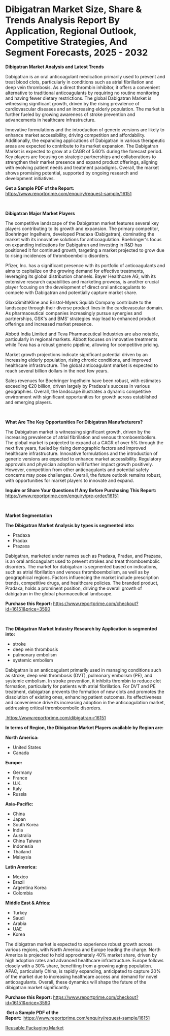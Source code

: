 <p><h1>Dibigatran Market Size, Share & Trends Analysis Report By Application, Regional Outlook, Competitive Strategies, And Segment Forecasts, 2025 - 2032</h1></p><p><strong>Dibigatran Market Analysis and Latest Trends</strong></p>
<p><p>Dabigatran is an oral anticoagulant medication primarily used to prevent and treat blood clots, particularly in conditions such as atrial fibrillation and deep vein thrombosis. As a direct thrombin inhibitor, it offers a convenient alternative to traditional anticoagulants by requiring no routine monitoring and having fewer dietary restrictions. The global Dabigatran Market is witnessing significant growth, driven by the rising prevalence of cardiovascular diseases and an increasing elderly population. The market is further fueled by growing awareness of stroke prevention and advancements in healthcare infrastructure. </p><p>Innovative formulations and the introduction of generic versions are likely to enhance market accessibility, driving competition and affordability. Additionally, the expanding applications of Dabigatran in various therapeutic areas are expected to contribute to its market expansion. The Dabigatran Market is expected to grow at a CAGR of 5.60% during the forecast period. Key players are focusing on strategic partnerships and collaborations to strengthen their market presence and expand product offerings, aligning with evolving patient needs and treatment paradigms. Overall, the market shows promising potential, supported by ongoing research and development initiatives.</p></p>
<p><strong>Get a Sample PDF of the Report:&nbsp;</strong> <a href="https://www.reportprime.com/enquiry/request-sample/16151?utm_campaign=2183&utm_medium=2&utm_source=Github&utm_content=ia&utm_term=20032025&utm_id=dibigatran">https://www.reportprime.com/enquiry/request-sample/16151</a></p>
<p>&nbsp;</p>
<p><strong>Dibigatran Major Market Players</strong></p>
<p><p>The competitive landscape of the Dabigatran market features several key players contributing to its growth and expansion. The primary competitor, Boehringer Ingelheim, developed Pradaxa (Dabigatran), dominating the market with its innovative solutions for anticoagulation. Boehringer's focus on expanding indications for Dabigatran and investing in R&D has positioned it for continued growth, targeting a market projected to grow due to rising incidences of thromboembolic disorders.</p><p>Pfizer, Inc. has a significant presence with its portfolio of anticoagulants and aims to capitalize on the growing demand for effective treatments, leveraging its global distribution channels. Bayer Healthcare AG, with its extensive research capabilities and marketing prowess, is another crucial player focusing on the development of direct oral anticoagulants to compete with Dabigatran and potentially capture market share.</p><p>GlaxoSmithKline and Bristol-Myers Squibb Company contribute to the landscape through their diverse product lines in the cardiovascular domain. As pharmaceutical companies increasingly pursue synergies and partnerships, GSK's and BMS’ strategies may lead to enhanced product offerings and increased market presence.</p><p>Abbott India Limited and Teva Pharmaceutical Industries are also notable, particularly in regional markets. Abbott focuses on innovative treatments while Teva has a robust generic pipeline, allowing for competitive pricing.</p><p>Market growth projections indicate significant potential driven by an increasing elderly population, rising chronic conditions, and improved healthcare infrastructure. The global anticoagulant market is expected to reach several billion dollars in the next few years. </p><p>Sales revenues for Boehringer Ingelheim have been robust, with estimates exceeding €20 billion, driven largely by Pradaxa's success in various geographies. Overall, the landscape illustrates a dynamic competitive environment with significant opportunities for growth across established and emerging players.</p></p>
<p>&nbsp;</p>
<p><strong>What Are The Key Opportunities For Dibigatran Manufacturers?</strong></p>
<p><p>The Dabigatran market is witnessing significant growth, driven by the increasing prevalence of atrial fibrillation and venous thromboembolism. The global market is projected to expand at a CAGR of over 5% through the next five years, fueled by rising demographic factors and improved healthcare infrastructure. Innovative formulations and the introduction of generic versions are expected to enhance market accessibility. Regulatory approvals and physician adoption will further impact growth positively. However, competition from other anticoagulants and potential safety concerns may pose challenges. Overall, the future outlook remains robust, with opportunities for market players to innovate and expand.</p></p>
<p><strong>Inquire or Share Your Questions If Any Before Purchasing This Report:</strong> <a href="https://www.reportprime.com/enquiry/pre-order/16151?utm_campaign=2183&utm_medium=2&utm_source=Github&utm_content=ia&utm_term=20032025&utm_id=dibigatran">https://www.reportprime.com/enquiry/pre-order/16151</a></p>
<p>&nbsp;</p>
<p><strong>Market Segmentation</strong></p>
<p><strong>The Dibigatran Market Analysis by types is segmented into:</strong></p>
<p><ul><li>Pradaxa</li><li>Pradax</li><li>Prazaxa</li></ul></p>
<p><p>Dabigatran, marketed under names such as Pradaxa, Pradax, and Prazaxa, is an oral anticoagulant used to prevent strokes and treat thromboembolic disorders. The market for dabigatran is segmented based on indications, such as atrial fibrillation and venous thromboembolism, as well as by geographical regions. Factors influencing the market include prescription trends, competitive drugs, and healthcare policies. The branded product, Pradaxa, holds a prominent position, driving the overall growth of dabigatran in the global pharmaceutical landscape.</p></p>
<p><strong>Purchase this Report:&nbsp;</strong><a href="https://www.reportprime.com/checkout?id=16151&price=3590&utm_campaign=2183&utm_medium=2&utm_source=Github&utm_content=ia&utm_term=20032025&utm_id=dibigatran">https://www.reportprime.com/checkout?id=16151&price=3590</a></p>
<p>&nbsp;</p>
<p><strong>The Dibigatran Market Industry Research by Application is segmented into:</strong></p>
<p><ul><li>stroke</li><li>deep vein thrombosis</li><li>pulmonary embolism</li><li>systemic embolism</li></ul></p>
<p><p>Dabigatran is an anticoagulant primarily used in managing conditions such as stroke, deep vein thrombosis (DVT), pulmonary embolism (PE), and systemic embolism. In stroke prevention, it inhibits thrombin to reduce clot formation, particularly for patients with atrial fibrillation. For DVT and PE treatment, dabigatran prevents the formation of new clots and promotes the dissolution of existing ones, enhancing patient outcomes. Its effectiveness and convenience drive its increasing adoption in the anticoagulation market, addressing critical thromboembolic disorders.</p></p>
<p><a href="https://www.reportprime.com/dibigatran-r16151?utm_campaign=2183&utm_medium=2&utm_source=Github&utm_content=ia&utm_term=20032025&utm_id=dibigatran">&nbsp;https://www.reportprime.com/dibigatran-r16151</a></p>
<p><strong>In terms of Region, the Dibigatran Market Players available by Region are:</strong></p>
<p>
    <p> <strong> North America: </strong>
        <ul>
            <li>United States</li>
            <li>Canada</li>
        </ul>
        </p> 
    <p> <strong> Europe: </strong>
        <ul>
            <li>Germany</li>
            <li>France</li>
            <li>U.K.</li>
            <li>Italy</li>
            <li>Russia</li>
        </ul>
        </p> 
    <p> <strong> Asia-Pacific: </strong>
        <ul>
            <li>China</li>
            <li>Japan</li>
            <li>South Korea</li>
            <li>India</li>
            <li>Australia</li>
            <li>China Taiwan</li>
            <li>Indonesia</li>
            <li>Thailand</li>
            <li>Malaysia</li>
        </ul>
        </p> 
    <p> <strong> Latin America: </strong>
        <ul>
            <li>Mexico</li>
            <li>Brazil</li>
            <li>Argentina Korea</li>
            <li>Colombia</li>
        </ul>
        </p> 
    <p> <strong> Middle East & Africa: </strong>
        <ul>
            <li>Turkey</li>
            <li>Saudi</li>
            <li>Arabia</li>
            <li>UAE</li>
            <li>Korea</li>
        </ul>
    </p>
    </p>
<p><p>The dibigatran market is expected to experience robust growth across various regions, with North America and Europe leading the charge. North America is projected to hold approximately 40% market share, driven by high adoption rates and advanced healthcare infrastructure. Europe follows closely with a 30% share, benefiting from a growing aging population. APAC, particularly China, is rapidly expanding, anticipated to capture 20% of the market due to increasing healthcare access and demand for novel anticoagulants. Overall, these dynamics will shape the future of the dibigatran market significantly.</p></p>
<p><strong>Purchase this Report: </strong><a href="https://www.reportprime.com/checkout?id=16151&price=3590&utm_campaign=2183&utm_medium=2&utm_source=Github&utm_content=ia&utm_term=20032025&utm_id=dibigatran">https://www.reportprime.com/checkout?id=16151&price=3590</a></p>
<p>&nbsp;<strong>Get a Sample PDF of the Report:&nbsp;&nbsp;</strong><a href="https://www.reportprime.com/enquiry/request-sample/16151?utm_campaign=2183&utm_medium=2&utm_source=Github&utm_content=ia&utm_term=20032025&utm_id=dibigatran">https://www.reportprime.com/enquiry/request-sample/16151</a></p>
<p><strong></strong></p>
<p><p><a href="https://github.com/elroddrewspm/Market-Research-Report-List-1/blob/main/reusable-packaging-market.md?utm_campaign=2183&utm_medium=2&utm_source=Github&utm_content=ia&utm_term=20032025&utm_id=dibigatran">Reusable Packaging Market</a></p></p>